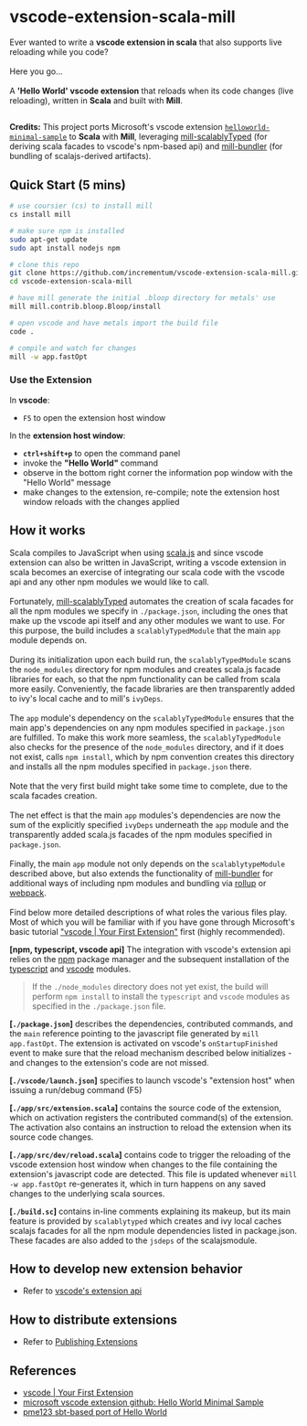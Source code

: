 # vscode-extension-scala-mill

Ever wanted to write a **vscode extension in scala** that also supports live reloading while you code?
<br/><br/>
Here you go... 
<br/><br/>
A **'Hello World' vscode extension** that reloads when its code changes (live reloading), written in **Scala** and built with **Mill**. 

##
**Credits:** This project ports Microsoft's vscode extension [```helloworld-minimal-sample```](https://github.com/Microsoft/vscode-extension-samples/tree/main/helloworld-minimal-sample)
to **Scala** with **Mill**, leveraging [mill-scalablyTyped](https://github.com/lolgab/mill-scalablytyped) (for deriving scala facades to vscode's npm-based api) and [mill-bundler](https://github.com/nafg/mill-bundler) (for bundling of scalajs-derived artifacts).


## Quick Start (5 mins)

```sh
# use coursier (cs) to install mill
cs install mill

# make sure npm is installed
sudo apt-get update
sudo apt install nodejs npm

# clone this repo
git clone https://github.com/incrementum/vscode-extension-scala-mill.git
cd vscode-extension-scala-mill

# have mill generate the initial .bloop directory for metals' use
mill mill.contrib.bloop.Bloop/install

# open vscode and have metals import the build file
code . 

# compile and watch for changes
mill -w app.fastOpt 
```

### Use the Extension

In **vscode**:
- ```F5``` to open the extension host window

In the **extension host window**: 
- **```ctrl+shift+p```** to open the command panel
- invoke the **"Hello World"** command
- observe in the bottom right corner the information pop window with the "Hello World" message
- make changes to the extension, re-compile; note the extension host window reloads with the changes applied

## How it works

Scala compiles to JavaScript when using [scala.js](https://www.scala-js.org/) and since vscode extension can also be written in JavaScript, writing a vscode extension in scala becomes an exercise of integrating our scala code with the vscode api and any other npm modules we would like to call. 
 <br/><br/>
Fortunately, [mill-scalablyTyped](https://github.com/lolgab/mill-scalablytyped) automates the creation of scala facades for all the npm modules we specify in ```./package.json```, including the ones that make up the vscode api itself and any other modules we want to use. For this purpose, the build includes a ```scalablyTypedModule``` that the main ```app``` module depends on. 
 <br/><br/>
During its initialization upon each build run, the ```scalablyTypedModule``` scans the ```node_modules``` directory for npm modules and creates scala.js facade libraries for each, so that the npm functionality can be called from scala more easily. Conveniently, the facade libraries are then transparently added to ivy's local cache and to mill's `ivyDeps`. 
 <br/><br/>
The ```app``` module's dependency on the ```scalablyTypedModule``` ensures that the main app's dependencies on any npm modules specified in ```package.json``` are fulfilled. To make this work more seamless, the ```scalablyTypedModule``` also checks for the presence of the ```node_modules``` directory, and if it does not exist, calls ```npm install```, which by npm convention creates this directory and installs all the npm modules specified in ```package.json``` there. 
 <br/><br/>
Note that the very first build might take some time to complete, due to the scala facades creation. 
 <br/><br/>
The net effect is that the main ```app``` modules's dependencies are now the sum of the explicitly specified ```ivyDeps``` underneath the ```app``` module and the transparently added scala.js facades of the npm modules specified in ```package.json```. 
 <br/><br/>
Finally, the main ```app``` module not only depends on the ```scalablytypeModule``` described above, but also extends the functionality of [mill-bundler](https://github.com/nafg/mill-bundler) for additional ways of including npm modules and bundling via [rollup](https://rollupjs.org/) or [webpack](https://webpack.js.org/). 
 <br/><br/>
Find below more detailed descriptions of what roles the various files play. Most of which you will be familiar with if you have gone through Microsoft's basic tutorial ["vscode | Your First Extension"](https://code.visualstudio.com/api/get-started/your-first-extension) first (highly recommended).

**[npm, typescript, vscode api]** The integration with vscode's extension api relies on the [npm](https://www.npmjs.com/) package manager and the subsequent installation of the [typescript](https://www.typescriptlang.org/) and [vscode](https://code.visualstudio.com/api) modules.

> If the ```./node_modules``` directory does not yet exist, the build will perform ```npm install``` to install the `typescript` and `vscode` modules as specified in the ```./package.json``` file.

**[```./package.json```]** describes the dependencies, contributed commands, and the ```main``` reference pointing to the javascript file generated by ```mill app.fastOpt```. The extension is activated on vscode's ```onStartupFinished``` event to make sure that the reload mechanism described below initializes - and changes to the extension's code are not missed.

**[```./vscode/launch.json```]** specifies to launch vscode's "extension host" when issuing a run/debug command (F5)

**[```./app/src/extension.scala```]** contains the source code of the extension, which on activation registers the contributed command(s) of the extension. The activation also contains
an instruction to reload the extension when its source code changes. 

**[```./app/src/dev/reload.scala```]** contains code to trigger the reloading of the vscode extension host window when changes to the file containing the extension's javascript code are detected. This file is updated whenever ```mill -w app.fastOpt``` re-generates it, which in turn happens on any saved changes to the underlying scala sources.

**[```./build.sc```]** contains in-line comments explaining its makeup, but its main feature is provided by `scalablytyped` which creates and ivy local caches scalajs facades for all the npm module dependencies listed in package.json. These facades are also added to the `jsdeps` of the scalajsmodule.

## How to develop new extension behavior

- Refer to [vscode's extension api](https://code.visualstudio.com/api)

## How to distribute extensions

- Refer to [Publishing Extensions](https://code.visualstudio.com/api/working-with-extensions/publishing-extension)

## References

* [vscode | Your First Extension](https://code.visualstudio.com/api/get-started/your-first-extension)
* [microsoft vscode extension github: Hello World Minimal Sample](https://github.com/Microsoft/vscode-extension-samples/tree/main/helloworld-minimal-sample)
* [pme123 sbt-based port of Hello World](https://github.com/pme123/vscode-scalajs-hello)
